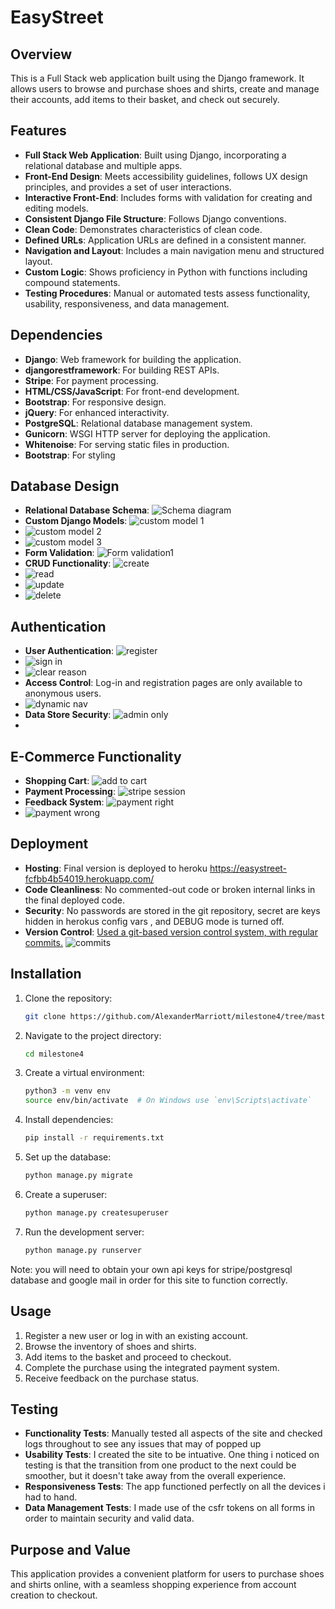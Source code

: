 # EasyStreet

## Overview

This is a Full Stack web application built using the Django framework. It allows users to browse and purchase shoes and shirts, create and manage their accounts, add items to their basket, and check out securely.

## Features

- **Full Stack Web Application**: Built using Django, incorporating a relational database and multiple apps.
- **Front-End Design**: Meets accessibility guidelines, follows UX design principles, and provides a set of user interactions.
- **Interactive Front-End**: Includes forms with validation for creating and editing models.
- **Consistent Django File Structure**: Follows Django conventions.
- **Clean Code**: Demonstrates characteristics of clean code.
- **Defined URLs**: Application URLs are defined in a consistent manner.
- **Navigation and Layout**: Includes a main navigation menu and structured layout.
- **Custom Logic**: Shows proficiency in Python with functions including compound statements.
- **Testing Procedures**: Manual or automated tests assess functionality, usability, responsiveness, and data management.

## Dependencies

- **Django**: Web framework for building the application.
- **djangorestframework**: For building REST APIs.
- **Stripe**: For payment processing.
- **HTML/CSS/JavaScript**: For front-end development.
- **Bootstrap**: For responsive design.
- **jQuery**: For enhanced interactivity.
- **PostgreSQL**: Relational database management system.
- **Gunicorn**: WSGI HTTP server for deploying the application.
- **Whitenoise**: For serving static files in production.
- **Bootstrap**: For styling

## Database Design

- **Relational Database Schema**: ![Schema diagram](readmeimages/schemadiagram.png)
- **Custom Django Models**: ![custom model 1](readmeimages/custommodel1.png)
- ![custom model 2](readmeimages/custommodel1.png)
- ![custom model 3](readmeimages/custommodel1.png)
- **Form Validation**: ![Form validation1](readmeimages/formvalidation.png)
- **CRUD Functionality**: ![create](readmeimages/create.png)
- ![read](readmeimages/read.png)
- ![update](readmeimages/update.png)
- ![delete](readmeimages/delete.png)

## Authentication

- **User Authentication**: ![register](readmeimages/register.png)
- ![sign in](readmeimages/login.png)
- ![clear reason](readmeimages/clearreason.png)
- **Access Control**: Log-in and registration pages are only available to anonymous users.
- ![dynamic nav](readmeimages/dynamicnav.png)
- **Data Store Security**: ![admin only](readmeimages/adminonly.png)
-

## E-Commerce Functionality

- **Shopping Cart**: ![add to cart](readmeimages/addtocart.png)
- **Payment Processing**: ![stripe session](readmeimages/stripesession.png)
- **Feedback System**: ![payment right](readmeimages/paymentright.png)
- ![payment wrong](readmeimages/paymentwrong.png)

## Deployment

- **Hosting**: Final version is deployed to heroku <https://easystreet-fcfbb4b54019.herokuapp.com/>
- **Code Cleanliness**: No commented-out code or broken internal links in the final deployed code.
- **Security**: No passwords are stored in the git repository, secret are keys hidden in herokus config vars , and DEBUG mode is turned off.
- **Version Control**: [Used a git-based version control system, with regular commits.](https://github.com/AlexanderMarriott/milestone4/commits/master/)
![commits](readmeimages/commits.png)

## Installation

1. Clone the repository:

    ```bash
    git clone https://github.com/AlexanderMarriott/milestone4/tree/master
    ```

2. Navigate to the project directory:

    ```bash
    cd milestone4
    ```

3. Create a virtual environment:

    ```bash
    python3 -m venv env
    source env/bin/activate  # On Windows use `env\Scripts\activate`
    ```

4. Install dependencies:

    ```bash
    pip install -r requirements.txt
    ```

5. Set up the database:

    ```bash
    python manage.py migrate
    ```

6. Create a superuser:

    ```bash
    python manage.py createsuperuser
    ```

7. Run the development server:

    ```bash
    python manage.py runserver
    ```

Note: you will need to obtain your own api keys for stripe/postgresql database and google mail in order for this site to function correctly.

## Usage

1. Register a new user or log in with an existing account.
2. Browse the inventory of shoes and shirts.
3. Add items to the basket and proceed to checkout.
4. Complete the purchase using the integrated payment system.
5. Receive feedback on the purchase status.

## Testing

- **Functionality Tests**: Manually tested all aspects of the site and checked logs throughout to see any issues that may of popped up
- **Usability Tests**: I created the site to be intuative. One thing i noticed on testing is that the transition from one product to the next could be smoother, but it doesn't take away from the overall experience.
- **Responsiveness Tests**: The app functioned perfectly on all the devices i had to hand.
- **Data Management Tests**: I made use of the csfr tokens on all forms in order to maintain security and valid data.

## Purpose and Value

This application provides a convenient platform for users to purchase shoes and shirts online, with a seamless shopping experience from account creation to checkout.
